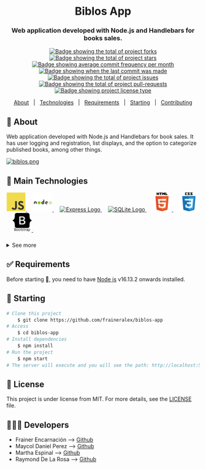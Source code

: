 <div align="center">
  <h1>Biblos App</h1>
  <h3>Web application developed with Node.js and Handlebars for books sales.</h3>
</div>

<p align="center">
  <a href="https://github.com/fraineralex/biblos-app/fork" target="_blank">
    <img src="https://img.shields.io/github/forks/fraineralex/biblos-app?" alt="Badge showing the total of project forks"/>
  </a>

  <a href="https://github.com/fraineralex/biblos-app/stargazers" target="_blank">
    <img src="https://img.shields.io/github/stars/fraineralex/biblos-app?" alt="Badge showing the total of project stars"/>
  </a>

  <a href="https://github.com/fraineralex/biblos-app/commits/main" target="_blank">
    <img src="https://img.shields.io/github/commit-activity/m/fraineralex/biblos-app?" alt="Badge showing average commit frequency per month"/>
  </a>

  <a href="https://github.com/fraineralex/biblos-app/commits/main" target="_blank">
    <img src="https://img.shields.io/github/last-commit/fraineralex/biblos-app?" alt="Badge showing when the last commit was made"/>
  </a>

  <a href="https://github.com/fraineralex/biblos-app/issues" target="_blank">
    <img src="https://img.shields.io/github/issues/fraineralex/biblos-app?" alt="Badge showing the total of project issues"/>
  </a>

  <a href="https://github.com/fraineralex/biblos-app/pulls" target="_blank">
    <img src="https://img.shields.io/github/issues-pr/fraineralex/biblos-app?" alt="Badge showing the total of project pull-requests"/>
  </a>

  <a href="https://github.com/fraineralex/biblos-app/LICENSE.md" target="_blank">
    <img alt="Badge showing project license type" src="https://img.shields.io/github/license/maurodesouza/profile-readme-generator?color=f85149">
  </a>
</p>


<p align="center">
  <a href="#dart-about">About</a> &#xa0; | &#xa0;
  <a href="#rocket-main-technologies">Technologies</a> &#xa0; | &#xa0;
  <a href="#white_check_mark-requirements">Requirements</a> &#xa0; | &#xa0;
  <a href="#checkered_flag-starting">Starting</a> &#xa0; | &#xa0;
  <a href="https://github.com/fraineralex/biblos-app/edit/master/README.md">Contributing</a>
</p>

## :dart: About ##

Web application developed with Node.js and Handlebars for book sales. It has user logging and registration, list displays, and the option to categorize published books, among other things.

[![biblos.png](https://i.postimg.cc/XYkMtK9J/biblos.png)](https://postimg.cc/w1Mbmmf8)

## :rocket: Main Technologies ##

<a href="https://nodejs.org">
  <img width="50" title="JavaScript" alt="js Logo" src="https://raw.githubusercontent.com/devicons/devicon/master/icons/javascript/javascript-original.svg">
</a> &#xa0; &#xa0;

<a href="https://nodejs.org">
  <img width="50" title="Node.js" alt="Node.js Logo" src="https://raw.githubusercontent.com/devicons/devicon/master/icons/nodejs/nodejs-original-wordmark.svg">
</a> &#xa0; &#xa0;

<a href="https://nodejs.org">
  <img width="50" title="Express" alt="Express Logo" src="https://camo.githubusercontent.com/04d9c86e2aa80d11ec5a18e4a81c45867bc7a79df5a5be42da6b38f20d0a3cad/68747470733a2f2f766563746f7269666965642e636f6d2f696d616765732f657870726573732d6a732d69636f6e2d32302e706e67">
</a> &#xa0; &#xa0;

<a href="https://nodejs.org">
  <img width="50" title="SQLite" alt="SQLite Logo" src="https://camo.githubusercontent.com/1b8a779f280e099e2d67ab949dad604e25ce0d321e66474c04430201790b3874/68747470733a2f2f7777772e766563746f726c6f676f2e7a6f6e652f6c6f676f732f73716c6974652f73716c6974652d69636f6e2e737667">
</a> &#xa0; &#xa0;

<a href="https://nodejs.org">
  <img width="50" title="HTML" alt="HTML Logo" src="https://raw.githubusercontent.com/devicons/devicon/master/icons/html5/html5-original-wordmark.svg">
</a> &#xa0; &#xa0;

<a href="https://nodejs.org">
  <img width="50" title="CSS" alt="CSS Logo" src="https://raw.githubusercontent.com/devicons/devicon/master/icons/css3/css3-original-wordmark.svg">
</a> &#xa0; &#xa0;

<a href="https://nodejs.org">
  <img width="50" title="Bootstrap" alt="Bootstrap Logo" src="https://raw.githubusercontent.com/devicons/devicon/master/icons/bootstrap/bootstrap-plain-wordmark.svg">
</a> &#xa0; &#xa0;

###

<details>
  <summary>See more</summary>

  ###

* Frontend
	- html
  - css
    - Bootstrap
  - js


* Backend
	- Node js
      - Express
      - express-handlebars

* ORM
  - sequelize
  
* DB
  - sqlite3

</details>

## :white_check_mark: Requirements ##

Before starting :checkered_flag:, you need to have [Node js](https://nodejs.org) v16.13.2 onwards installed.

## :checkered_flag: Starting ##

```bash
# Clone this project
    $ git clone https://github.com/fraineralex/biblos-app
# Access
    $ cd biblos-app
# Install dependencies
    $ npm install
# Run the project
    $ npm start
# The server will execute and you will see the path: http://localhost:5000
```

## :memo: License ##

This project is under license from MIT. For more details, see the [LICENSE](LICENSE.md) file.

## 👨🏻‍🚀 Developers
- Frainer Encarnación --> [Github](https://github.com/fraineralex)
- Maycol Daniel Perez --> [Github](https://github.com/LNagat)
- Martha Espinal --> [Github](https://github.com/Martha-19)
- Raymond De La Rosa --> [Github](https://github.com/RayCode03)

&#xa0;
